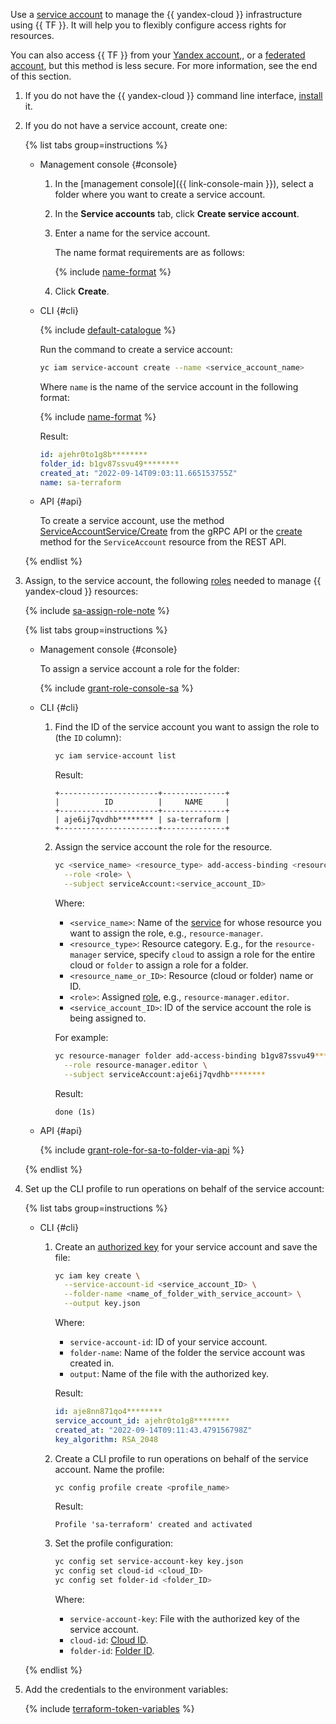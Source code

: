 Use a [service account](../iam/concepts/users/service-accounts.md) to manage the {{ yandex-cloud }} infrastructure using {{ TF }}. It will help you to flexibly configure access rights for resources.

You can also access {{ TF }} from your [Yandex account](../iam/concepts/index.md#passport),, or a [federated account](../iam/concepts/index.md#saml-federation), but this method is less secure. For more information, see the end of this section.

1. If you do not have the {{ yandex-cloud }} command line interface, [install](../cli/quickstart.md#install) it.
1. If you do not have a service account, create one:

   {% list tabs group=instructions %}

   - Management console {#console}

      1. In the [management console]({{ link-console-main }}), select a folder where you want to create a service account.
      1. In the **Service accounts** tab, click **Create service account**.
      1. Enter a name for the service account.

         The name format requirements are as follows:

         {% include [name-format](../_includes/name-format.md) %}

      1. Click **Create**.

   - CLI {#cli}

      {% include [default-catalogue](../_includes/default-catalogue.md) %}

      Run the command to create a service account:

      ```bash
      yc iam service-account create --name <service_account_name>
      ```

      Where `name` is the name of the service account in the following format:

      {% include [name-format](../_includes/name-format.md) %}

      Result:

      ```yaml
      id: ajehr0to1g8b********
      folder_id: b1gv87ssvu49********
      created_at: "2022-09-14T09:03:11.665153755Z"
      name: sa-terraform
      ```

   - API {#api}

      To create a service account, use the method [ServiceAccountService/Create](../iam/api-ref/grpc/service_account_service.md#Create) from the gRPC API or the [create](../iam/api-ref/ServiceAccount/create.md) method for the `ServiceAccount` resource from the REST API.

   {% endlist %}

1. Assign, to the service account, the following [roles](../iam/concepts/access-control/roles.md) needed to manage {{ yandex-cloud }} resources:

   {% include [sa-assign-role-note](../_includes/sa-assign-role-note.md) %}

   {% list tabs group=instructions %}

   - Management console {#console}

      To assign a service account a role for the folder:

      {% include [grant-role-console-sa](../_includes/grant-role-console-sa.md) %}

   - CLI {#cli}

      1. Find the ID of the service account you want to assign the role to (the `ID` column):

         ```bash
         yc iam service-account list
         ```

         Result:

         ```text
         +----------------------+--------------+
         |          ID          |     NAME     |
         +----------------------+--------------+
         | aje6ij7qvdhb******** | sa-terraform |
         +----------------------+--------------+
         ```

      1. Assign the service account the role for the resource.

         ```bash
         yc <service_name> <resource_type> add-access-binding <resource_name_or_ID> \
           --role <role> \
           --subject serviceAccount:<service_account_ID>
         ```

         Where:
         * `<service_name>`: Name of the [service](../cli/cli-ref/index.md#service-manage) for whose resource you want to assign the role, e.g., `resource-manager`.
         * `<resource_type>`: Resource category. E.g., for the `resource-manager` service, specify `cloud` to assign a role for the entire cloud or `folder` to assign a role for a folder.
         * `<resource_name_or_ID>`: Resource (cloud or folder) name or ID.
         * `<role>`: Assigned [role](../iam/concepts/access-control/roles.md), e.g., `resource-manager.editor`.
         * `<service_account_ID>`: ID of the service account the role is being assigned to.

         For example:
         ```bash
         yc resource-manager folder add-access-binding b1gv87ssvu49******** \
           --role resource-manager.editor \
           --subject serviceAccount:aje6ij7qvdhb********
         ```
         Result:

         ```text
         done (1s)
         ```

   - API {#api}

      {% include [grant-role-for-sa-to-folder-via-api](../_includes/iam/grant-role-for-sa-to-folder-via-api.md) %}

   {% endlist %}

1. Set up the CLI profile to run operations on behalf of the service account:

   {% list tabs group=instructions %}

   - CLI {#cli}

      1. Create an [authorized key](../iam/concepts/authorization/key.md) for your service account and save the file:

         ```bash
         yc iam key create \
           --service-account-id <service_account_ID> \
           --folder-name <name_of_folder_with_service_account> \
           --output key.json
         ```

         Where:
         * `service-account-id`: ID of your service account.
         * `folder-name`: Name of the folder the service account was created in.
         * `output`: Name of the file with the authorized key.

         Result:

         ```yaml
         id: aje8nn871qo4********
         service_account_id: ajehr0to1g8********
         created_at: "2022-09-14T09:11:43.479156798Z"
         key_algorithm: RSA_2048
         ```

      1. Create a CLI profile to run operations on behalf of the service account. Name the profile:

         ```bash
         yc config profile create <profile_name>
         ```

         Result:

         ```text
         Profile 'sa-terraform' created and activated
         ```

      1. Set the profile configuration:

         ```bash
         yc config set service-account-key key.json
         yc config set cloud-id <cloud_ID>
         yc config set folder-id <folder_ID>
         ```

         Where:
         * `service-account-key`: File with the authorized key of the service account.
         * `cloud-id`: [Cloud ID](../resource-manager/operations/cloud/get-id.md).
         * `folder-id`: [Folder ID](../resource-manager/operations/folder/get-id.md).

   {% endlist %}

1. Add the credentials to the environment variables:

   {% include [terraform-token-variables](../_includes/terraform-token-variables.md) %}
